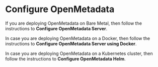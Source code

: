 # Configure OpenMetadata

If you are deploying OpenMetadata on Bare Metal, then follow the instructions to **Configure OpenMetadata Server**.



In case you are deploying OpenMetadata on a Docker, then follow the instructions to **Configure OpenMetadata Server using Docker**.



In case you are deploying OpenMetadata on a Kubernetes cluster, then follow the instructions to **Configure OpenMetadata Helm**.

